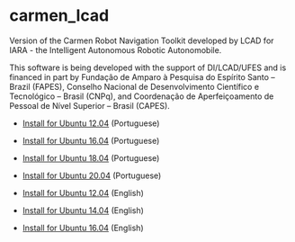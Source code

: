 # carmen_lcad
Version of the Carmen Robot Navigation Toolkit developed by LCAD for IARA - the Intelligent Autonomous Robotic Autonomobile.

This software is being developed with the support of DI/LCAD/UFES and is financed in part by Fundação de Amparo à Pesquisa do Espírito Santo – Brazil (FAPES), Conselho Nacional de Desenvolvimento Científico e Tecnológico – Brasil (CNPq), and Coordenação de Aperfeiçoamento de Pessoal de Nível Superior – Brasil (CAPES).

- [Install for Ubuntu 12.04](http://www.lcad.inf.ufes.br/wiki/index.php/Instala%C3%A7%C3%A3o_Carmen_para_Ubuntu_12.04.3) (Portuguese)
- [Install for Ubuntu 16.04](https://github.com/LCAD-UFES/carmen_lcad/wiki/Installing-Carmen-LCAD-on-Ubuntu-16.04-(Portuguese)) (Portuguese)
- [Install for Ubuntu 18.04](https://github.com/LCAD-UFES/carmen_lcad/wiki/Installing-Carmen-LCAD-on-Ubuntu-18.04) (Portuguese)
- [Install for Ubuntu 20.04](https://github.com/LCAD-UFES/carmen_lcad/wiki/Installing-Carmen-on-Ubuntu-20.04) (Portuguese)

- [Install for Ubuntu 12.04](https://github.com/LCAD-UFES/carmen_lcad/wiki/Installation-of-Carmen-for-Ubuntu-12.04.3) (English)
- [Install for Ubuntu 14.04](doc/README_Installing_Carmen_LCAD_on_Ubuntu_14.04.md) (English)
- [Install for Ubuntu 16.04](https://github.com/LCAD-UFES/carmen_lcad/wiki/Installing-Carmen-LCAD-on-Ubuntu-16.04-(English)) (English)

